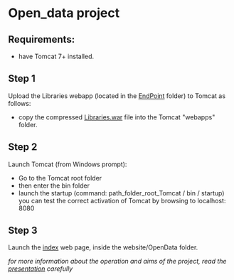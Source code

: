 # Open_data project
## Requirements:
- have Tomcat 7+ installed.

## Step 1
Upload the Libraries webapp (located in the [EndPoint](https://github.com/Elpinzeiro/Open_data/tree/main/EndPoint) folder) to Tomcat as follows:
- copy the compressed [Libraries.war](https://github.com/Elpinzeiro/Open_data/blob/main/EndPoint/Libraries.war) file into the Tomcat "webapps" folder.


## Step 2
Launch Tomcat (from Windows prompt):
- Go to the Tomcat root folder
- then enter the bin folder
- launch the startup (command: path_folder_root_Tomcat / bin / startup)
you can test the correct activation of Tomcat by browsing to localhost: 8080

## Step 3
Launch the [index](https://github.com/Elpinzeiro/Open_data/blob/main/website/OpenData/index.html) web page, inside the website/OpenData folder.



*for more information about the operation and aims of the project, read the [presentation](https://github.com/Elpinzeiro/Open_data/blob/main/Project%20presentation.pptx) carefully*
